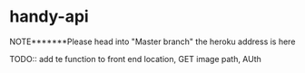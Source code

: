 # handy-api
NOTE*******Please head into "Master branch"   the heroku address is here




TODO::
add te function to front end location,
GET image path,
AUth
